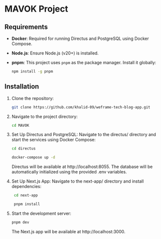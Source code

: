 # MAVOK Project

## Requirements

- **Docker**: Required for running Directus and PostgreSQL using Docker Compose.
- **Node.js**: Ensure Node.js (v20+) is installed.
- **pnpm**: This project uses `pnpm` as the package manager. Install it globally:

  ```bash
  npm install -g pnpm
  ```

## Installation

1. Clone the repository:

   ```bash
   git clone https://github.com/khalid-09/weframe-tech-blog-app.git

   ```

2. Navigate to the project directory:

   ```bash
   cd MAVOK

   ```

3. Set Up Directus and PostgreSQL:
   Navigate to the directus/ directory and start the services using Docker Compose:

   ```bash
   cd directus

   docker-compose up -d

   ```

   Directus will be available at http://localhost:8055.
   The database will be automatically initialized using the provided .env variables.

4. Set Up Next.js App: Navigate to the next-app/ directory and install dependencies:

   ```bash
    cd next-app

    pnpm install

   ```

5. Start the development server:

   ```bash
   pnpm dev

   ```

   The Next.js app will be available at http://localhost:3000.
